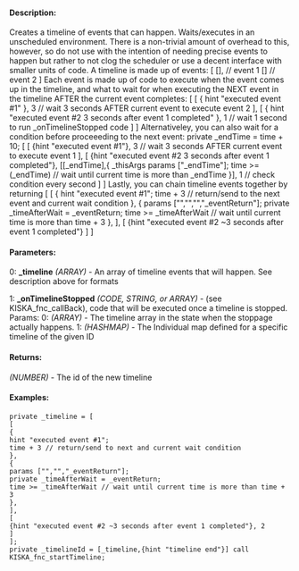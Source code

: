 #### Description:
Creates a timeline of events that can happen. Waits/executes in an unscheduled environment. There is a non-trivial amount of overhead to this, however, so do not use with the intention of needing precise events to happen but rather to not clog the scheduler or use a decent interface with smaller units of code. A timeline is made up of events: [ [], // event 1 [] // event 2 ] Each event is made up of code to execute when the event comes up in the timeline, and what to wait for when executing the NEXT event in the timeline AFTER the current event completes: [ [ { hint "executed event #1" }, 3 // wait 3 seconds AFTER current event to execute event 2 ], [ { hint "executed event #2 3 seconds after event 1 completed" }, 1 // wait 1 second to run _onTimelineStopped code ] ] Alternativeley, you can also wait for a condition before proceeeding to the next event: private _endTime = time + 10; [ [ {hint "executed event #1"}, 3 // wait 3 seconds AFTER current event to execute event 1 ], [ {hint "executed event #2 3 seconds after event 1 completed"}, [[_endTime],{ _thisArgs params ["_endTime"]; time >= (_endTime) // wait until current time is more than _endTime }], 1 // check condition every second ] ] Lastly, you can chain timeline events together by returning [ [ { hint "executed event #1"; time + 3 // return/send to the next event and current wait condition }, { params ["","","","_eventReturn"]; private _timeAfterWait = _eventReturn; time >= _timeAfterWait // wait until current time is more than time + 3 }, ], [ {hint "executed event #2 ~3 seconds after event 1 completed"} ] ]

#### Parameters:
0: **_timeline** *(ARRAY)* - An array of timeline events that will happen. 
See description above for formats

1: **_onTimelineStopped** *(CODE, STRING, or ARRAY)* - (see KISKA_fnc_callBack),
code that will be executed once a timeline is stopped. Params:
0: *(ARRAY)* - The timeline array in the state when the stoppage actually happens.
1: *(HASHMAP)* - The Individual map defined for a specific timeline of the given ID

#### Returns:
*(NUMBER)* - The id of the new timeline

#### Examples:
```sqf
private _timeline = [
[
{
hint "executed event #1";
time + 3 // return/send to next and current wait condition
},
{
params ["","","_eventReturn"];
private _timeAfterWait = _eventReturn;
time >= _timeAfterWait // wait until current time is more than time + 3
},
],
[
{hint "executed event #2 ~3 seconds after event 1 completed"}, 2
]
];
private _timelineId = [_timeline,{hint "timeline end"}] call KISKA_fnc_startTimeline;
```

